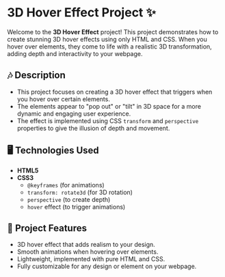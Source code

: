 # 3D Hover Effect Project ✨

Welcome to the **3D Hover Effect** project! This project demonstrates how to create stunning 3D hover effects using only HTML and CSS. When you hover over elements, they come to life with a realistic 3D transformation, adding depth and interactivity to your webpage.

## 🎶 Description
- This project focuses on creating a 3D hover effect that triggers when you hover over certain elements.
- The elements appear to "pop out" or "tilt" in 3D space for a more dynamic and engaging user experience.
- The effect is implemented using CSS `transform` and `perspective` properties to give the illusion of depth and movement.

## 🖥️ Technologies Used
- **HTML5**
- **CSS3**
  - `@keyframes` (for animations)
  - `transform: rotate3d` (for 3D rotation)
  - `perspective` (to create depth)
  - `hover` effect (to trigger animations)

## 🌟 Project Features
- 3D hover effect that adds realism to your design.
- Smooth animations when hovering over elements.
- Lightweight, implemented with pure HTML and CSS.
- Fully customizable for any design or element on your webpage.

